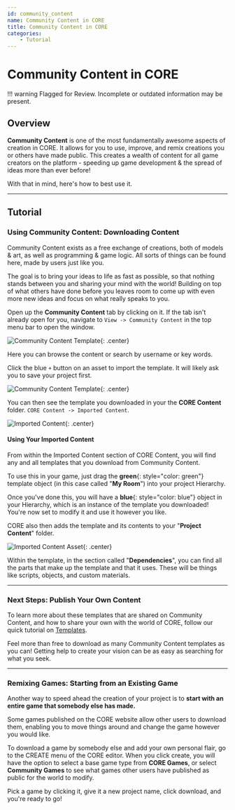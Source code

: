 ```yaml
---
id: community_content
name: Community Content in CORE
title: Community Content in CORE
categories:
    - Tutorial
---
```


# Community Content in CORE

!!! warning
    Flagged for Review.
    Incomplete or outdated information may be present.

## Overview

**Community Content** is one of the most fundamentally awesome aspects of
creation in CORE. It allows for you to use, improve, and remix creations you or
others have made public. This creates a wealth of content for all game
creators on the platform - speeding up game development & the spread of ideas more than ever before!

With that in mind, here's how to best use it.

---

## Tutorial

### Using Community Content: Downloading Content

Community Content exists as a free exchange of creations, both of models & art, as well as programming & game logic. All sorts of things can be found here, made by users just like you.

The goal is to bring your ideas to life as fast as possible, so that nothing stands between you and sharing your mind with the world! Building on top of what others have done before you leaves room to come up with even more new ideas and focus on what really speaks to you.

Open up the **Community Content** tab by clicking on it. If the tab isn't already open for you, navigate to `View -> Community Content` in the top menu bar to open the window.

![Community Content Template](../img/getting_started/communitycontent.png "Community Content Template"){: .center}

Here you can browse the content or search by username or key words.

Click the blue `+` button on an asset to import the template. It will likely ask you to save your project first.

![Community Content Template](../img/getting_started/CCtemplate.png "Community Content Template"){: .center}

You can then see the template you downloaded in your the **CORE Content** folder.
`CORE Content -> Imported Content`.

![Imported Content](../img/getting_started/ProjectContent_importedcontent.png "Imported Template"){: .center}

#### Using Your Imported Content

From within the Imported Content section of CORE Content, you will find any and all templates that you download from Community Content.

To use this in your game, just drag the **green**{: style="color: green"} template object (in this case called "**My Room**") into your project Hierarchy.

Once you've done this, you will have a **blue**{: style="color: blue"} object in your Hierarchy, which is an instance of the template you downloaded! You're now set to modify it and use it however you like.

CORE also then adds the template and its contents to your "**Project Content**" folder.

![Imported Content Asset](../img/getting_started/ProjectContent_importedcontentasset.png "Imported Template Asset"){: .center}

Within the template, in the section called "**Dependencies**", you can find all the parts that make up the template and that it uses. These will be things like scripts, objects, and custom materials.

---

### Next Steps: Publish Your Own Content

To learn more about these templates that are shared on Community Content, and how to share your own with the world of CORE, follow our quick tutorial on [Templates](../tutorials/gameplay/collaboration_reference.md).

Feel more than free to download as many Community Content templates as you can! Getting help to create your vision can be as easy as searching for what you seek.

---

### Remixing Games: Starting from an Existing Game

Another way to speed ahead the creation of your project is to **start with an entire game that somebody else has made.**

Some games published on the CORE website allow other users to download them, enabling you to move things around and change the game however you would like.

To download a game by somebody else and add your own personal flair, go to the CREATE menu of the CORE editor. When you click create, you will have the option to select a base game type from **CORE Games**, or select **Community Games** to see what games other users have published as public for the world to modify.

Pick a game by clicking it, give it a new project name, click download, and you're ready to go!
